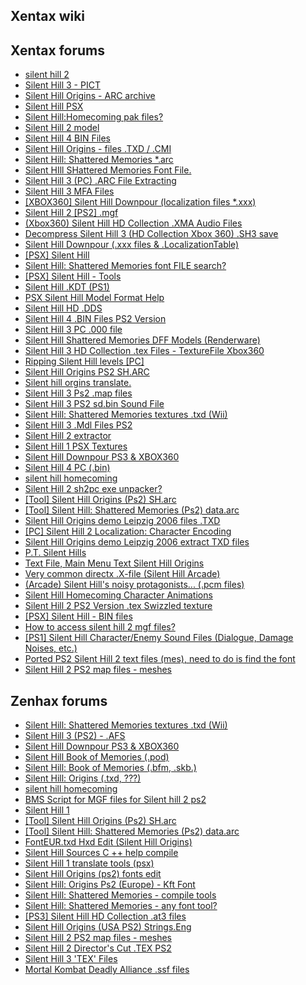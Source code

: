 ## Xentax wiki

## Xentax forums
* [silent hill 2](https://web.archive.org/web/20230000000000fw_/https://forum.xentax.com/viewtopic.php?t=546)
* [Silent Hill 3 - PICT](https://web.archive.org/web/20230000000000fw_/https://forum.xentax.com/viewtopic.php?t=1689)
* [Silent Hill Origins - ARC archive](https://web.archive.org/web/20230000000000fw_/https://forum.xentax.com/viewtopic.php?t=2845)
* [Silent Hill PSX](https://web.archive.org/web/20230000000000fw_/https://forum.xentax.com/viewtopic.php?t=3091)
* [Silent Hill:Homecoming pak files?](https://web.archive.org/web/20230000000000fw_/https://forum.xentax.com/viewtopic.php?t=3233)
* [Silent Hill 2 model](https://web.archive.org/web/20230000000000fw_/https://forum.xentax.com/viewtopic.php?t=3464)
* [Silent Hill 4 BIN Files](https://web.archive.org/web/20230000000000fw_/https://forum.xentax.com/viewtopic.php?t=4147)
* [Silent Hill Origins - files .TXD / .CMI](https://web.archive.org/web/20230000000000fw_/https://forum.xentax.com/viewtopic.php?t=4180)
* [Silent Hill: Shattered Memories *.arc](https://web.archive.org/web/20230000000000fw_/https://forum.xentax.com/viewtopic.php?t=4245)
* [Silent HIll SHattered Memories Font File.](https://web.archive.org/web/20230000000000fw_/https://forum.xentax.com/viewtopic.php?t=4889)
* [Silent Hill 3 (PC) .ARC File  Extracting](https://web.archive.org/web/20230000000000fw_/https://forum.xentax.com/viewtopic.php?t=7460)
* [Silent Hill 3 MFA Files](https://web.archive.org/web/20230000000000fw_/https://forum.xentax.com/viewtopic.php?t=7808)
* [[XBOX360] Silent Hill Downpour (localization files *.xxx)](https://web.archive.org/web/20230000000000fw_/https://forum.xentax.com/viewtopic.php?t=8563)
* [Silent Hill 2 [PS2] .mgf](https://web.archive.org/web/20230000000000fw_/https://forum.xentax.com/viewtopic.php?t=8625)
* [(Xbox360) Silent Hill HD Collection .XMA Audio Files](https://web.archive.org/web/20230000000000fw_/https://forum.xentax.com/viewtopic.php?t=8654)
* [Decompress Silent Hill 3 (HD Collection Xbox 360) .SH3 save](https://web.archive.org/web/20230000000000fw_/https://forum.xentax.com/viewtopic.php?t=8731)
* [Silent Hill Downpour (.xxx files & .LocalizationTable)](https://web.archive.org/web/20230000000000fw_/https://forum.xentax.com/viewtopic.php?t=9364)
* [[PSX] Silent Hill](https://web.archive.org/web/20230000000000fw_/https://forum.xentax.com/viewtopic.php?t=9960)
* [Silent Hill: Shattered Memories font FILE search?](https://web.archive.org/web/20230000000000fw_/https://forum.xentax.com/viewtopic.php?t=10010)
* [[PSX] Silent Hill - Tools](https://web.archive.org/web/20230000000000fw_/https://forum.xentax.com/viewtopic.php?t=10313)
* [Silent Hill .KDT (PS1)](https://web.archive.org/web/20230000000000fw_/https://forum.xentax.com/viewtopic.php?t=10793)
* [PSX Silent Hill Model Format Help](https://web.archive.org/web/20230000000000fw_/https://forum.xentax.com/viewtopic.php?t=10812)
* [Silent Hill HD .DDS](https://web.archive.org/web/20230000000000fw_/https://forum.xentax.com/viewtopic.php?t=10994)
* [Silent Hill 4 .BIN Files PS2 Version](https://web.archive.org/web/20230000000000fw_/https://forum.xentax.com/viewtopic.php?t=11043)
* [Silent Hill 3 PC .000 file](https://web.archive.org/web/20230000000000fw_/https://forum.xentax.com/viewtopic.php?t=11257)
* [Silent Hill Shattered Memories DFF Models (Renderware)](https://web.archive.org/web/20230000000000fw_/https://forum.xentax.com/viewtopic.php?t=12496)
* [Silent Hill 3 HD Collection .tex Files - TextureFile Xbox360](https://web.archive.org/web/20230000000000fw_/https://forum.xentax.com/viewtopic.php?t=12729)
* [Ripping Silent Hill levels [PC]](https://web.archive.org/web/20230000000000fw_/https://forum.xentax.com/viewtopic.php?t=13636)
* [Silent Hill Origins PS2 SH.ARC](https://web.archive.org/web/20230000000000fw_/https://forum.xentax.com/viewtopic.php?t=13658)
* [Silent hill orgins translate.](https://web.archive.org/web/20230000000000fw_/https://forum.xentax.com/viewtopic.php?t=14487)
* [Silent Hill 3 Ps2 .map files](https://web.archive.org/web/20230000000000fw_/https://forum.xentax.com/viewtopic.php?t=14962)
* [Silent Hill 3 PS2 sd.bin Sound File](https://web.archive.org/web/20230000000000fw_/https://forum.xentax.com/viewtopic.php?t=14987)
* [Silent Hill: Shattered Memories textures .txd (Wii)](https://web.archive.org/web/20230000000000fw_/https://forum.xentax.com/viewtopic.php?t=15025)
* [Silent Hill 3 .Mdl Files PS2](https://web.archive.org/web/20230000000000fw_/https://forum.xentax.com/viewtopic.php?t=15063)
* [Silent Hill 2 extractor](https://web.archive.org/web/20230000000000fw_/https://forum.xentax.com/viewtopic.php?t=15283)
* [Silent Hill 1 PSX Textures](https://web.archive.org/web/20230000000000fw_/https://forum.xentax.com/viewtopic.php?t=15512)
* [Silent Hill Downpour PS3 & XBOX360](https://web.archive.org/web/20230000000000fw_/https://forum.xentax.com/viewtopic.php?t=15846)
* [Silent Hill 4 PC (.bin)](https://web.archive.org/web/20230000000000fw_/https://forum.xentax.com/viewtopic.php?t=16314)
* [silent hill homecoming](https://web.archive.org/web/20230000000000fw_/https://forum.xentax.com/viewtopic.php?t=16589)
* [Silent Hill 2 sh2pc exe unpacker?](https://web.archive.org/web/20230000000000fw_/https://forum.xentax.com/viewtopic.php?t=17330)
* [[Tool] Silent Hill Origins (Ps2) SH.arc](https://web.archive.org/web/20230000000000fw_/https://forum.xentax.com/viewtopic.php?t=17955)
* [[Tool] Silent Hill: Shattered Memories (Ps2) data.arc](https://web.archive.org/web/20230000000000fw_/https://forum.xentax.com/viewtopic.php?t=18030)
* [Silent Hill Origins demo Leipzig 2006 files .TXD](https://web.archive.org/web/20230000000000fw_/https://forum.xentax.com/viewtopic.php?t=18053)
* [[PC] Silent Hill 2 Localization: Character Encoding](https://web.archive.org/web/20230000000000fw_/https://forum.xentax.com/viewtopic.php?t=18059)
* [Silent Hill Origins demo Leipzig 2006 extract TXD files](https://web.archive.org/web/20230000000000fw_/https://forum.xentax.com/viewtopic.php?t=18309)
* [P.T. Silent Hills](https://web.archive.org/web/20230000000000fw_/https://forum.xentax.com/viewtopic.php?t=21303)
* [Text File, Main Menu Text Silent Hill Origins](https://web.archive.org/web/20230000000000fw_/https://forum.xentax.com/viewtopic.php?t=21828)
* [Very common directx .X-file (Silent Hill Arcade)](https://web.archive.org/web/20230000000000fw_/https://forum.xentax.com/viewtopic.php?t=21838)
* [(Arcade) Silent Hill's noisy protagonists... (.pcm files)](https://web.archive.org/web/20230000000000fw_/https://forum.xentax.com/viewtopic.php?t=21963)
* [Silent Hill Homecoming Character Animations](https://web.archive.org/web/20230000000000fw_/https://forum.xentax.com/viewtopic.php?t=24583)
* [Silent Hill 2 PS2 Version .tex Swizzled texture](https://web.archive.org/web/20230000000000fw_/https://forum.xentax.com/viewtopic.php?t=24619)
* [[PSX] Silent Hill - BIN files](https://web.archive.org/web/20230000000000fw_/https://forum.xentax.com/viewtopic.php?t=24826)
* [How to access silent hill 2 mgf files?](https://web.archive.org/web/20230000000000fw_/https://forum.xentax.com/viewtopic.php?t=24890)
* [[PS1] Silent Hill Character/Enemy Sound Files (Dialogue, Damage Noises, etc.)](https://web.archive.org/web/20230000000000fw_/https://forum.xentax.com/viewtopic.php?t=25251)
* [Ported PS2 Silent Hill 2 text files (mes), need to do is find the font](https://web.archive.org/web/20230000000000fw_/https://forum.xentax.com/viewtopic.php?t=25384)
* [Silent Hill 2 PS2 map files - meshes](https://web.archive.org/web/20230000000000fw_/https://forum.xentax.com/viewtopic.php?t=25765)
## Zenhax forums
* [Silent Hill: Shattered Memories textures .txd (Wii)](https://web.archive.org/web/20230000000000fw_/https://www.zenhax.com/viewtopic.php?t=3107)
* [Silent Hill 3 (PS2) - .AFS](https://web.archive.org/web/20230000000000fw_/https://www.zenhax.com/viewtopic.php?t=3290)
* [Silent Hill Downpour PS3 &amp; XBOX360](https://web.archive.org/web/20230000000000fw_/https://www.zenhax.com/viewtopic.php?t=3785)
* [Silent Hill Book of Memories (.pod)](https://web.archive.org/web/20230000000000fw_/https://www.zenhax.com/viewtopic.php?t=4314)
* [Silent Hill: Book of Memories (.bfm, .skb.)](https://web.archive.org/web/20230000000000fw_/https://www.zenhax.com/viewtopic.php?t=4346)
* [Silent Hill: Origins (.txd, ???)](https://web.archive.org/web/20230000000000fw_/https://www.zenhax.com/viewtopic.php?t=4347)
* [silent hill homecoming](https://web.archive.org/web/20230000000000fw_/https://www.zenhax.com/viewtopic.php?t=4686)
* [BMS Script for MGF files for Silent hill 2 ps2](https://web.archive.org/web/20230000000000fw_/https://www.zenhax.com/viewtopic.php?t=4818)
* [Silent Hill 1](https://web.archive.org/web/20230000000000fw_/https://www.zenhax.com/viewtopic.php?t=5059)
* [[Tool] Silent Hill Origins (Ps2) SH.arc](https://web.archive.org/web/20230000000000fw_/https://www.zenhax.com/viewtopic.php?t=7695)
* [[Tool] Silent Hill: Shattered Memories (Ps2) data.arc](https://web.archive.org/web/20230000000000fw_/https://www.zenhax.com/viewtopic.php?t=7772)
* [FontEUR.txd Hxd Edit (Silent Hill Origins)](https://web.archive.org/web/20230000000000fw_/https://www.zenhax.com/viewtopic.php?t=7859)
* [Silent Hill Sources C ++ help compile](https://web.archive.org/web/20230000000000fw_/https://www.zenhax.com/viewtopic.php?t=8346)
* [Silent Hill 1 translate tools (psx)](https://web.archive.org/web/20230000000000fw_/https://www.zenhax.com/viewtopic.php?t=8615)
* [Silent Hill Origins (ps2) fonts edit](https://web.archive.org/web/20230000000000fw_/https://www.zenhax.com/viewtopic.php?t=8624)
* [Silent Hill: Origins Ps2 (Europe) - Kft Font](https://web.archive.org/web/20230000000000fw_/https://www.zenhax.com/viewtopic.php?t=13076)
* [Silent Hill: Shattered Memories - compile tools](https://web.archive.org/web/20230000000000fw_/https://www.zenhax.com/viewtopic.php?t=13178)
* [Silent Hill: Shattered Memories - any font tool?](https://web.archive.org/web/20230000000000fw_/https://www.zenhax.com/viewtopic.php?t=13189)
* [[PS3] Silent Hill HD Collection .at3 files](https://web.archive.org/web/20230000000000fw_/https://www.zenhax.com/viewtopic.php?t=13212)
* [Silent Hill Origins (USA PS2) Strings.Eng](https://web.archive.org/web/20230000000000fw_/https://www.zenhax.com/viewtopic.php?t=15543)
* [Silent Hill 2 PS2 map files - meshes](https://web.archive.org/web/20230000000000fw_/https://www.zenhax.com/viewtopic.php?t=17374)
* [Silent Hill 2 Director's Cut .TEX PS2](https://web.archive.org/web/20230000000000fw_/https://www.zenhax.com/viewtopic.php?t=18186)
* [Silent Hill 3 'TEX' Files](https://web.archive.org/web/20230000000000fw_/https://www.zenhax.com/viewtopic.php?t=18369)
* [Mortal Kombat Deadly Alliance .ssf files](https://web.archive.org/web/20230000000000fw_/https://www.zenhax.com/viewtopic.php?t=2265)

